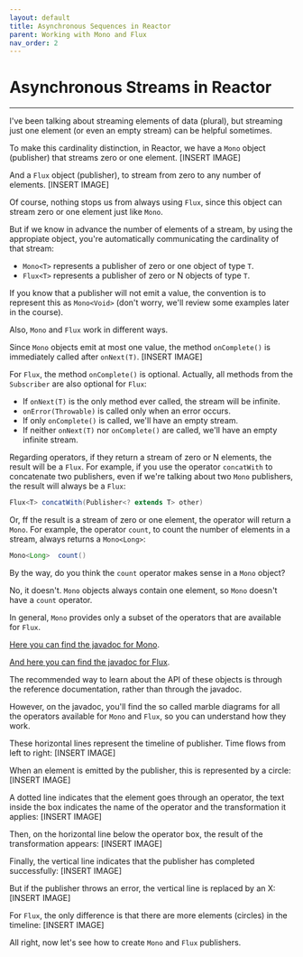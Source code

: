 ```yaml
---
layout: default
title: Asynchronous Sequences in Reactor
parent: Working with Mono and Flux
nav_order: 2
---
```


# Asynchronous Streams in Reactor
---
I've been talking about streaming elements of data (plural), but streaming just one element (or even an empty stream) can be helpful sometimes.

To make this cardinality distinction, in Reactor, we have a `Mono` object (publisher) that streams zero or one element.
[INSERT IMAGE]

And a `Flux` object (publisher), to stream from zero to any number of elements.
[INSERT IMAGE]

Of course, nothing stops us from always using `Flux`, since this object can stream zero or one element just like `Mono`.

But if we know in advance the number of elements of a stream, by using the appropiate object, you're automatically communicating the cardinality of that stream:
- `Mono<T>` represents a publisher of zero or one object of type `T`.
- `Flux<T>` represents a publisher of zero or N objects of type `T`.
    
If you know that a publisher will not emit a value, the convention is to represent this as `Mono<Void>` (don't worry, we'll review some examples later in the course).

Also, `Mono` and `Flux` work in different ways.

Since `Mono` objects emit at most one value, the method `onComplete()` is immediately called after `onNext(T)`.
[INSERT IMAGE]

For `Flux`, the method `onComplete()` is optional. Actually, all methods from the `Subscriber` are also optional for `Flux`:
- If `onNext(T)` is the only method ever called, the stream will be infinite.
- `onError(Throwable)` is called only when an error occurs.
- If only `onComplete()` is called, we'll have an empty stream.
- If neither `onNext(T)` nor `onComplete()` are called, we'll have an empty infinite stream.

Regarding operators, if they return a stream of zero or N elements, the result will be a `Flux`. For example, if you use the operator `concatWith` to concatenate two publishers, even if we're talking about two `Mono` publishers, the result will always be a `Flux`:
```java
Flux<T>	concatWith(Publisher<? extends T> other)
```

Or, ff the result is a stream of zero or one element, the operator will return a `Mono`. For example, the operator `count`, to count the number of elements in a stream, always returns a `Mono<Long>`:
```java
Mono<Long>	count()
```
    
By the way, do you think the `count` operator makes sense in a `Mono` object?

No, it doesn't. `Mono` objects always contain one element, so `Mono` doesn't have a `count` operator. 

In general, `Mono` provides only a subset of the operators that are available for `Flux`.

[Here you can find the javadoc for Mono](https://projectreactor.io/docs/core/release/api/reactor/core/publisher/Mono.html).

[And here you can find the javadoc for Flux](https://projectreactor.io/docs/core/release/api/reactor/core/publisher/Flux.html).

The recommended way to learn about the API of these objects is through the reference documentation, rather than through the javadoc.

However, on the javadoc, you'll find the so called marble diagrams for all the operators available for `Mono` and `Flux`, so you can understand how they work.

These horizontal lines represent the timeline of publisher. Time flows from left to right:
[INSERT IMAGE]

When an element is emitted by the publisher, this is represented by a circle:
[INSERT IMAGE]

A dotted line indicates that the element goes through an operator, the text inside the box indicates the name of the operator and the  transformation it applies:
[INSERT IMAGE]

Then, on the horizontal line below the operator box, the result of the transformation appears:
[INSERT IMAGE]

Finally, the vertical line indicates that the publisher has completed successfully:
[INSERT IMAGE]

But if the publisher throws an error, the vertical line is replaced by an X:
[INSERT IMAGE]

For `Flux`, the only difference is that there are more elements (circles) in the timeline:
[INSERT IMAGE]

All right, now let's see how to create `Mono` and `Flux` publishers.

